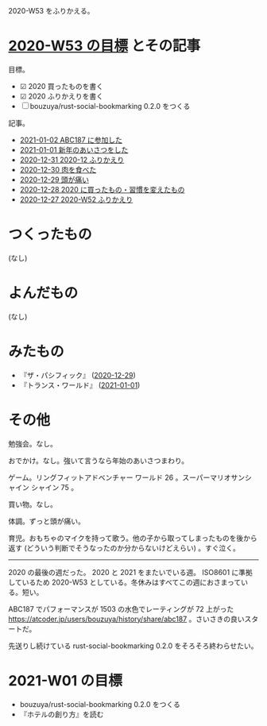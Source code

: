 2020-W53 をふりかえる。

# [2020-W53 の目標][2020-12-27] とその記事

目標。

- ☑ 2020 買ったものを書く
- ☑ 2020 ふりかえりを書く
- ☐ bouzuya/rust-social-bookmarking 0.2.0 をつくる

記事。

- [2021-01-02 ABC187 に参加した][2021-01-02]
- [2021-01-01 新年のあいさつをした][2021-01-01]
- [2020-12-31 2020-12 ふりかえり][2020-12-31]
- [2020-12-30 肉を食べた][2020-12-30]
- [2020-12-29 頭が痛い][2020-12-29]
- [2020-12-28 2020 に買ったもの・習慣を変えたもの][2020-12-28]
- [2020-12-27 2020-W52 ふりかえり][2020-12-27]

# つくったもの

(なし)

# よんだもの

(なし)

# みたもの

- 『ザ・パシフィック』 ([2020-12-29][])
- 『トランス・ワールド』 ([2021-01-01][])

# その他

勉強会。なし。

おでかけ。なし。強いて言うなら年始のあいさつまわり。

ゲーム。リングフィットアドベンチャー ワールド 26 。スーパーマリオサンシャイン シャイン 75 。

買い物。なし。

体調。ずっと頭が痛い。

育児。おもちゃのマイクを持って歌う。他の子から取ってしまったものを後から返す (どういう判断でそうなったのか分からないけどえらい) 。すぐ泣く。

---

2020 の最後の週だった。 2020 と 2021 をまたいでいる週。 ISO8601 に準拠しているため 2020-W53 としている。冬休みはすべてこの週におさまっている。短い。

ABC187 でパフォーマンスが 1503 の水色でレーティングが 72 上がった <https://atcoder.jp/users/bouzuya/history/share/abc187> 。さいさきの良いスタートだ。

先送りし続けている rust-social-bookmarking 0.2.0 をそろそろ終わらせたい。

# 2021-W01 の目標

- bouzuya/rust-social-bookmarking 0.2.0 をつくる
- 『ホテルの創り方』を読む

[2020-12-27]: https://blog.bouzuya.net/2020/12/27/
[2021-01-02]: https://blog.bouzuya.net/2021/01/02/
[2021-01-01]: https://blog.bouzuya.net/2021/01/01/
[2020-12-31]: https://blog.bouzuya.net/2020/12/31/
[2020-12-30]: https://blog.bouzuya.net/2020/12/30/
[2020-12-29]: https://blog.bouzuya.net/2020/12/29/
[2020-12-28]: https://blog.bouzuya.net/2020/12/28/
